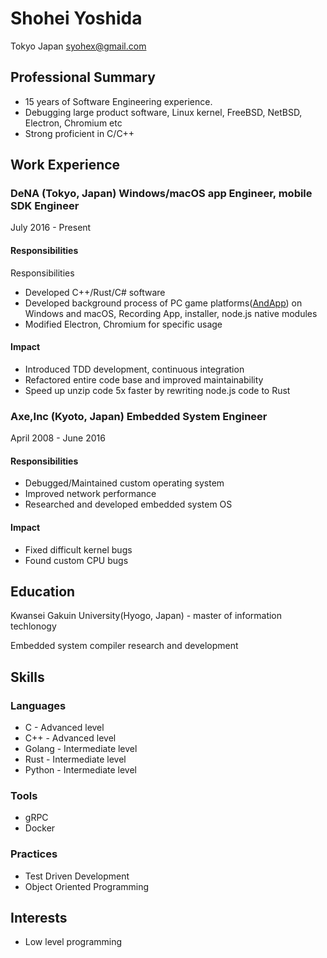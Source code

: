 # Shohei Yoshida

Tokyo Japan
syohex@gmail.com

## Professional Summary

- 15 years of Software Engineering experience.
- Debugging large product software, Linux kernel, FreeBSD, NetBSD, Electron, Chromium etc
- Strong proficient in C/C++

## Work Experience

### DeNA (Tokyo, Japan) Windows/macOS app Engineer, mobile SDK Engineer

July 2016 - Present

#### Responsibilities

Responsibilities
- Developed C++/Rust/C# software
- Developed background process of PC game platforms([AndApp](https://www.andapp.jp/)) on Windows and macOS, Recording App, installer, node.js native modules
- Modified Electron, Chromium for specific usage

#### Impact

- Introduced TDD development, continuous integration
- Refactored entire code base and improved maintainability
- Speed up unzip code 5x faster by rewriting node.js code to Rust


### Axe,Inc (Kyoto, Japan) Embedded System Engineer

April 2008 - June 2016

#### Responsibilities

- Debugged/Maintained custom operating system
- Improved network performance
- Researched and developed embedded system OS

#### Impact

- Fixed difficult kernel bugs
- Found custom CPU bugs

## Education

Kwansei Gakuin University(Hyogo, Japan) - master of information techlonogy

Embedded system compiler research and development

## Skills

### Languages

- C - Advanced level
- C++ - Advanced level
- Golang - Intermediate level
- Rust - Intermediate level
- Python - Intermediate level

### Tools

- gRPC
- Docker

### Practices

- Test Driven Development
- Object Oriented Programming

## Interests

- Low level programming
